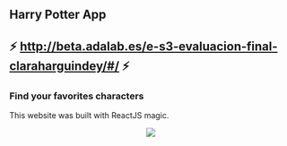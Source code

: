 

## Harry Potter App
## ⚡️ http://beta.adalab.es/e-s3-evaluacion-final-claraharguindey/#/ ⚡️ 

### Find your favorites characters

This website was built with ReactJS magic.
<p align="center">
<img src="https://i.gifer.com/GCrD.gif"/>
</p>
